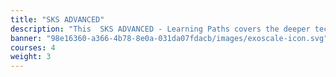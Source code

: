 ```yaml
---
title: "SKS ADVANCED"
description: "This  SKS ADVANCED - Learning Paths covers the deeper technical topics of (managed) Kubernetes for an expert audience and conveys the benefits of containers and container orchestration for modern IT scenarios. It will help you learn how to leverage this new technology, use the terminology associated, understand the components and functions, and why these new technologies are so important."
banner: "98e16360-a366-4b78-8e0a-031da07fdacb/images/exoscale-icon.svg"
courses: 4
weight: 3
---
```

